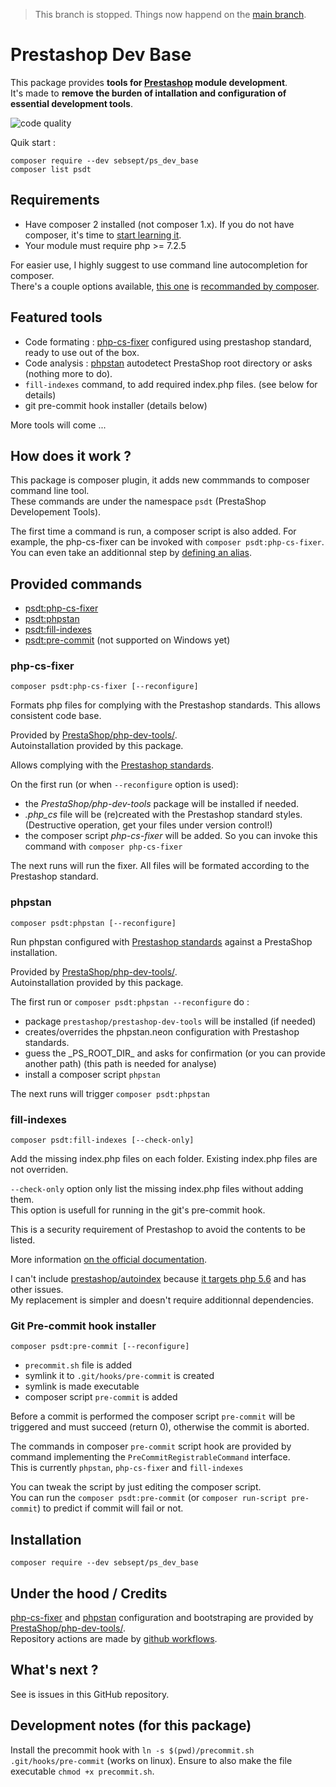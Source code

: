 > This branch is stopped.  Things now happend on the [main branch](https://github.com/SebSept/ps_dev_base/tree/main).

# Prestashop Dev Base

This package provides **tools for [Prestashop](https://github.com/prestashop/prestashop) module development**.  
It's made to **remove the burden of intallation and configuration of essential development tools**. 

![code quality](https://github.com/SebSept/ps_dev_base/actions/workflows/phpstan_and_style.yml/badge.svg)

Quik start : 
```shell
composer require --dev sebsept/ps_dev_base
composer list psdt
```


## Requirements 

- Have composer 2 installed (not composer 1.x). If you do not have composer, it's time to [start learning it](https://getcomposer.org/).
- Your module must require php >= 7.2.5

For easier use, I highly suggest to use command line autocompletion for composer.  
There's a couple options available, [this one](https://github.com/bamarni/symfony-console-autocomplete) is [recommanded by composer](https://getcomposer.org/doc/03-cli.md#command-line-completion).

## Featured tools

- Code formating : [php-cs-fixer](https://github.com/FriendsOfPhp/PHP-CS-Fixer) configured using prestashop standard, ready to use out of the box.
- Code analysis : [phpstan](https://phpstan.org/) autodetect PrestaShop root directory or  asks (nothing more to do). 
- `fill-indexes` command, to add required index.php files. (see below for details)
- git pre-commit hook installer (details below)

More tools will come ...

## How does it work ?

This package is composer plugin, it adds new commmands to composer command line tool.  
These commands are under the namespace `psdt` (PrestaShop Developement Tools).

The first time a command is run, a composer script is also added.
For example, the php-cs-fixer can be invoked with `composer psdt:php-cs-fixer`.  
You can even take an additionnal step by [defining an alias](https://duckduckgo.com/?q=linux+alias&t=github&ia=web).

## Provided commands

* [psdt:php-cs-fixer](#fill-indexes)
* [psdt:phpstan](#phpstan)
* [psdt:fill-indexes](#fill-indexes)
* [psdt:pre-commit](#git-pre-commit-hook-installer) (not supported on Windows yet)

### php-cs-fixer

`composer psdt:php-cs-fixer [--reconfigure]`

Formats php files for complying with the Prestashop standards.
This allows consistent code base.

Provided by [PrestaShop/php-dev-tools/](https://github.com/PrestaShop/php-dev-tools/).  
Autoinstallation provided by this package.

Allows complying with the [Prestashop standards](https://devdocs.prestashop.com/1.7/development/coding-standards/).

On the first run (or when `--reconfigure` option is used):
* the _PrestaShop/php-dev-tools_ package will be installed if needed.
* _.php_cs_ file will be (re)created with the Prestashop standard styles. (Destructive operation, get your files under version control!)
* the composer script _php-cs-fixer_ will be added. So you can invoke this command with `composer php-cs-fixer`

The next runs will run the fixer. All files will be formated according to the Prestashop standard.

### phpstan

`composer psdt:phpstan [--reconfigure]`

Run phpstan configured with  [Prestashop standards](https://devdocs.prestashop.com/1.7/development/coding-standards/) against a PrestaShop installation.

Provided by [PrestaShop/php-dev-tools/](https://github.com/PrestaShop/php-dev-tools/).  
Autoinstallation provided by this package.

The first run or `composer psdt:phpstan --reconfigure` do : 
  - package `prestashop/prestashop-dev-tools` will be installed (if needed)
  - creates/overrides the phpstan.neon configuration with Prestashop standards.
  - guess the \_PS_ROOT_DIR_ and asks for confirmation (or you can provide another path) (this path is needed for analyse)
  - install a composer script `phpstan`

The next runs will trigger `composer psdt:phpstan`

### fill-indexes

`composer psdt:fill-indexes [--check-only]`

Add the missing index.php files on each folder.
Existing index.php files are not overriden.

`--check-only` option only list the missing index.php files without adding them.  
This option is usefull for running in the git's pre-commit hook.

This is a security requirement of Prestashop to avoid the contents to be listed.

More information [on the official documentation](https://devdocs.prestashop.com/1.7/modules/sell/techvalidation-checklist/#a-file-indexphp-exists-in-each-folder).

I can't include [prestashop/autoindex](https://github.com/PrestaShopCorp/autoindex) because [it targets php 5.6](https://github.com/PrestaShopCorp/autoindex/blob/92e10242f94a99163dece280f6bd7b7c2b79c158/composer.json#L23) and has other issues.  
My replacement is simpler and doesn't require additionnal dependencies.

### Git Pre-commit hook installer

`composer psdt:pre-commit [--reconfigure]`

- `precommit.sh` file is added
- symlink it to `.git/hooks/pre-commit` is created
- symlink is made executable
- composer script `pre-commit` is added

Before a commit is performed the composer script `pre-commit` will be triggered and must succeed (return 0), otherwise the commit is aborted.

The commands in composer `pre-commit` script hook are provided by command implementing the `PreCommitRegistrableCommand` interface.  
This is currently `phpstan`, `php-cs-fixer` and `fill-indexes`

You can tweak the script by just editing the composer script.  
You can run the `composer psdt:pre-commit` (or `composer run-script pre-commit`) to predict if commit will fail or not. 

## Installation

`composer require --dev sebsept/ps_dev_base`

## Under the hood / Credits

[php-cs-fixer](https://github.com/FriendsOfPhp/PHP-CS-Fixer) and [phpstan](https://phpstan.org/) configuration and bootstraping are provided by [PrestaShop/php-dev-tools/](https://github.com/PrestaShop/php-dev-tools/).  
Repository actions are made by [github workflows](https://docs.github.com/en/free-pro-team@latest/actions).

## What's next ?

See is issues in this GitHub repository.

## Development notes (for this package)

Install the precommit hook with `ln -s $(pwd)/precommit.sh .git/hooks/pre-commit` (works on linux).
Ensure to also make the file executable `chmod +x precommit.sh`.
